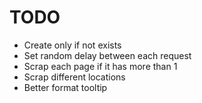 # TODO

* Create only if not exists
* Set random delay between each request
* Scrap each page if it has more than 1
* Scrap different locations
* Better format tooltip
